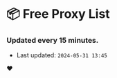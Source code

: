 # :package: Free Proxy List
### Updated every 15 minutes.

- Last updated: `2024-05-31 13:45`

:heart:
